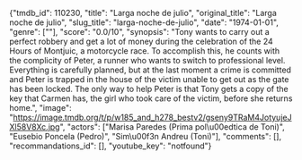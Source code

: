 {"tmdb_id": 110230, "title": "Larga noche de julio", "original_title": "Larga noche de julio", "slug_title": "larga-noche-de-julio", "date": "1974-01-01", "genre": [""], "score": "0.0/10", "synopsis": "Tony wants to carry out a perfect robbery and get a lot of money during the celebration of the 24 Hours of Montjuic, a motorcycle race. To accomplish this, he counts with the complicity of Peter, a runner who wants to switch to professional level. Everything is carefully planned, but at the last moment a crime is committed and Peter is trapped in the house of the victim unable to get out as the gate has been locked. The only way to help Peter is that Tony gets a copy of the key that Carmen has, the girl who took care of the victim, before she returns home.", "image": "https://image.tmdb.org/t/p/w185_and_h278_bestv2/gseny9TRaM4JotyujeJXl58V8Xc.jpg", "actors": ["Marisa Paredes (Prima pol\u00edtica de Toni)", "Eusebio Poncela (Pedro)", "Sim\u00f3n Andreu (Toni)"], "comments": [], "recommandations_id": [], "youtube_key": "notfound"}